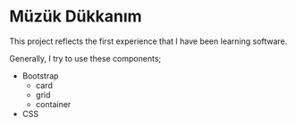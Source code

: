 # Müzük Dükkanım

This project reflects the first experience that I have been learning software. 

Generally, I try to use these components;
*  Bootstrap
    * card 
    * grid
    * container 
* CSS